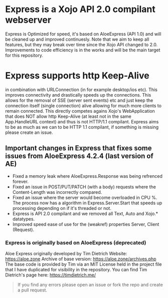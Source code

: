 # Express is a Xojo API 2.0 compilant webserver
Express is Optimized for speed, it's based on AloeExpress (API 1.0) and will be cleaned up and improved continuesly.
Note that we aim to keep all features, but they may break over time since the Xojo API changed to 2.0.
Improvements to code efficiency is in the works and will be the main target for this repository.


# Express supports http Keep-Alive 
in combination with URLConnection (in for example desktop/ios etc). This improves connectivity 
and drastically speeds up the connections. This allows for the removal of SSE (server sent events) etc
and just keep the connection itself (single connection) alive allowing for much more clients to remain
connected. This directly competes agains Xojo's WebApplication that does NOT allow http Keep-Alive 
(at least not in the same App.HandleURL context) and thus is not HTTP/1.1 compilant. 
Express aims to be as much as we can to be HTTP 1.1 compilant, if something is missing
please create an issue. 


## Important changes in Express that fixes some issues from AloeExpress 4.2.4 (last version of AE)
- Fixed a memory leak where AloeExpress.Response was being refrenced forever.
- Fixed an issue in POST/PUT/PATCH (with a body) requests where the Content-Length was incorrectly compared.
- Fixed an issue where the server would become overloaded in CPU %. The process now has a algorithm in Express.Server.Start that speeds up processing depending on if it's threaded or not.
- Express is API 2.0 compilant and we removed all Text, Auto and Xojo.* datatypes.
- Improved speed ease of use for the (weakref) properties Server, Client (Request).


### Express is originally based on AloeExpress (deprecated)
Aloe Express originally developed by Tim Dietrich
Website: https://aloe.zone
Archive of base version: https://aloe.zone/archives.php
The base code is provided by Tim via an MIT License held in the project file that I have duplicated for visibility in the repository.
You can find Tim Dietrich's page here: https://timdietrich.me/


> If you find any errors please open an issue or fork the repo and create a pull request.

